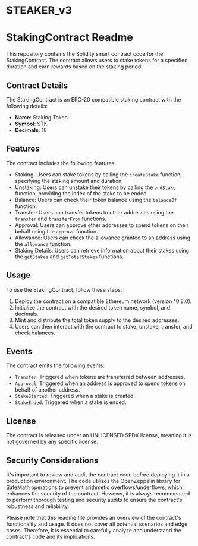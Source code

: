 # STEAKER_v3

# StakingContract Readme

This repository contains the Solidity smart contract code for the StakingContract. The contract allows users to stake tokens for a specified duration and earn rewards based on the staking period.

## Contract Details

The StakingContract is an ERC-20 compatible staking contract with the following details:

- **Name**: Staking Token
- **Symbol**: STK
- **Decimals**: 18

## Features

The contract includes the following features:

- Staking: Users can stake tokens by calling the `createStake` function, specifying the staking amount and duration.
- Unstaking: Users can unstake their tokens by calling the `endStake` function, providing the index of the stake to be ended.
- Balance: Users can check their token balance using the `balanceOf` function.
- Transfer: Users can transfer tokens to other addresses using the `transfer` and `transferFrom` functions.
- Approval: Users can approve other addresses to spend tokens on their behalf using the `approve` function.
- Allowance: Users can check the allowance granted to an address using the `allowance` function.
- Staking Details: Users can retrieve information about their stakes using the `getStakes` and `getTotalStakes` functions.

## Usage

To use the StakingContract, follow these steps:

1. Deploy the contract on a compatible Ethereum network (version ^0.8.0).
2. Initialize the contract with the desired token name, symbol, and decimals.
3. Mint and distribute the total token supply to the desired addresses.
4. Users can then interact with the contract to stake, unstake, transfer, and check balances.

## Events

The contract emits the following events:

- `Transfer`: Triggered when tokens are transferred between addresses.
- `Approval`: Triggered when an address is approved to spend tokens on behalf of another address.
- `StakeStarted`: Triggered when a stake is created.
- `StakeEnded`: Triggered when a stake is ended.

## License

The contract is released under an UNLICENSED SPDX license, meaning it is not governed by any specific license.

## Security Considerations

It's important to review and audit the contract code before deploying it in a production environment. The code utilizes the OpenZeppelin library for SafeMath operations to prevent arithmetic overflows/underflows, which enhances the security of the contract. However, it is always recommended to perform thorough testing and security audits to ensure the contract's robustness and reliability.

Please note that this readme file provides an overview of the contract's functionality and usage. It does not cover all potential scenarios and edge cases. Therefore, it is essential to carefully analyze and understand the contract's code and its implications.
